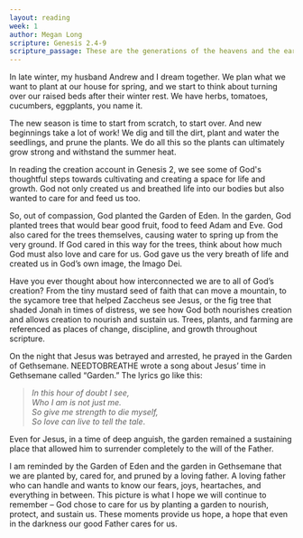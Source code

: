```yaml
---
layout: reading
week: 1
author: Megan Long
scripture: Genesis 2.4-9
scripture_passage: These are the generations of the heavens and the earth when they were created. In the day that the Lord God made the earth and the heavens, when no plant of the field was yet in the earth and no vegetation of the field had yet sprung up—for the Lord God had not caused it to rain upon the earth, and there was no one to till the ground, but a stream would rise from the earth and water the whole face of the ground—then the Lord God formed man from the dust of the ground and breathed into his nostrils the breath of life, and the man became a living being. And the Lord God planted a garden in Eden, in the east, and there he put the man whom he had formed. Out of the ground the Lord God made to grow every tree that is pleasant to the sight and good for food, the tree of life also in the midst of the garden, and the tree of the knowledge of good and evil.
---
```


In late winter, my husband Andrew and I dream together. We plan what we want to plant at our house for spring, and we start to think about turning over our raised beds after their winter rest. We have herbs, tomatoes, cucumbers, eggplants, you name it.

The new season is time to start from scratch, to start over. And new beginnings take a lot of work! We dig and till the dirt, plant and water the seedlings, and prune the plants. We do all this so the plants can ultimately grow strong and withstand the summer heat.

In reading the creation account in Genesis 2, we see some of God's thoughtful steps towards cultivating and creating a space for life and growth. God not only created us and breathed life into our bodies but also wanted to care for and feed us too. 

So, out of compassion, God planted the Garden of Eden. In the garden, God planted trees that would bear good fruit, food to feed Adam and Eve. God also cared for the trees themselves, causing water to spring up from the very ground. If God cared in this way for the trees, think about how much God must also love and care for us. God gave us the very breath of life and created us in God’s own image, the Imago Dei.

Have you ever thought about how interconnected we are to all of God’s creation? From the tiny mustard seed of faith that can move a mountain, to the sycamore tree that helped Zaccheus see Jesus, or the fig tree that shaded Jonah in times of distress, we see how God both nourishes creation and allows creation to nourish and sustain us. Trees, plants, and farming are referenced as places of change, discipline, and growth throughout scripture. 

On the night that Jesus was betrayed and arrested, he prayed in the Garden of Gethsemane. NEEDTOBREATHE wrote a song about Jesus’ time in Gethsemane called “Garden.” The lyrics go like this: 

<blockquote><p><i>In this hour of doubt I see,<br>
Who I am is not just me.<br>
So give me strength to die myself,<br>
So love can live to tell the tale</i>.</p></blockquote>

Even for Jesus, in a time of deep anguish, the garden remained a sustaining place that allowed him to surrender completely to the will of the Father.

I am reminded by the Garden of Eden and the garden in Gethsemane that we are planted by, cared for, and pruned by a loving father. A loving father who can handle and wants to know our fears, joys, heartaches, and everything in between. This picture is what I hope we will continue to remember – God chose to care for us by planting a garden to nourish, protect, and sustain us. These moments provide us hope, a hope that even in the darkness our good Father cares for us.

